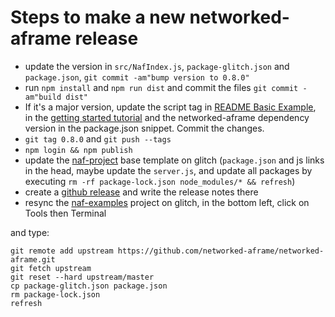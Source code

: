 # Steps to make a new networked-aframe release

- update the version in `src/NafIndex.js`, `package-glitch.json` and `package.json`, `git commit -am"bump version to 0.8.0"`
- run `npm install` and `npm run dist` and commit the files `git commit -am"build dist"`
- If it's a major version, update the script tag in [README Basic Example](https://github.com/networked-aframe/networked-aframe#basic-example), in the [getting started tutorial](docs/getting-started-local.md) and the networked-aframe dependency version in the package.json snippet. Commit the changes.
- `git tag 0.8.0` and `git push --tags`
- `npm login && npm publish`
- update the [naf-project](https://glitch.com/edit/#!/naf-project) base template on glitch (`package.json` and js links in the head, maybe update the `server.js`, and update all packages by executing `rm -rf package-lock.json node_modules/* && refresh`)
- create a [github release](https://github.com/networked-aframe/networked-aframe/releases) and write the release notes there
- resync the [naf-examples](https://glitch.com/edit/#!/naf-examples) project on glitch, in the bottom left, click on Tools then Terminal

and type:

    git remote add upstream https://github.com/networked-aframe/networked-aframe.git
    git fetch upstream
    git reset --hard upstream/master
    cp package-glitch.json package.json
    rm package-lock.json
    refresh

